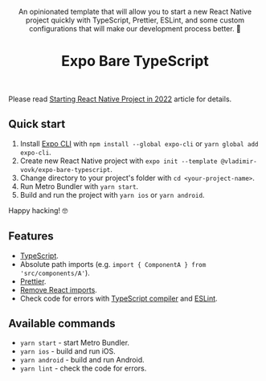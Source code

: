 <p align="center">
  An opinionated template that will allow you to start a new React Native project quickly with TypeScript, Prettier, ESLint, and some custom configurations that will make our development process better. 💖
</p>

<h1 align="center">Expo Bare TypeScript</h1>
<br>

Please read [Starting React Native Project in 2022](https://dev.to/vladimirvovk/starting-a-react-native-project-in-2022-31m7) article for details.

## Quick start

1. Install [Expo CLI](https://docs.expo.dev/get-started/installation/) with `npm install --global expo-cli` or `yarn global add expo-cli`.
2. Create new React Native project with `expo init --template @vladimir-vovk/expo-bare-typescript`.
3. Change directory to your project's folder with `cd <your-project-name>`.
4. Run Metro Bundler with `yarn start`.
5. Build and run the project with `yarn ios` or `yarn android`.

Happy hacking! 🤓

## Features

- [TypeScript](https://www.typescriptlang.org/).
- Absolute path imports (e.g. `import { ComponentA } from 'src/components/A'`).
- [Prettier](https://prettier.io/).
- [Remove React imports](https://reactjs.org/blog/2020/09/22/introducing-the-new-jsx-transform.html).
- Check code for errors with [TypeScript compiler](https://www.typescriptlang.org/tsconfig#noEmit) and [ESLint](https://eslint.org/).

## Available commands

- `yarn start` - start Metro Bundler.
- `yarn ios` - build and run iOS.
- `yarn android` - build and run Android.
- `yarn lint` - check the code for errors.
